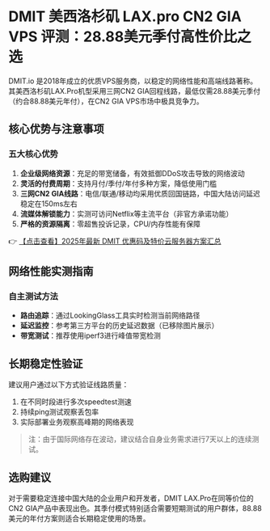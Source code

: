 # DMIT 美西洛杉矶 LAX.pro CN2 GIA VPS 评测：28.88美元季付高性价比之选

DMIT.io 是2018年成立的优质VPS服务商，以稳定的网络性能和高端线路著称。其美西洛杉矶LAX.Pro机型采用三网CN2 GIA回程线路，最低仅需28.88美元季付（约合88.88美元年付），在CN2 GIA VPS市场中极具竞争力。

## 核心优势与注意事项

### 五大核心优势
1. **企业级网络资源**：充足的带宽储备，有效抵御DDoS攻击导致的网络波动
2. **灵活的付费周期**：支持月付/季付/年付多种方案，降低使用门槛
3. **三网CN2 GIA线路**：电信/联通/移动均采用优质回国链路，中国大陆访问延迟稳定在150ms左右
4. **流媒体解锁能力**：实测可访问Netflix等主流平台（非官方承诺功能）
5. **严格的资源隔离**：零超售投诉记录，CPU/内存性能有保障

👉 [【点击查看】2025年最新 DMIT 优惠码及特价云服务器方案汇总](https://bit.ly/dmit_coupon)

## 网络性能实测指南

### 自主测试方法
- **路由追踪**：通过LookingGlass工具实时检测当前网络路径
- **延迟监控**：参考第三方平台的历史延迟数据（已移除图片展示）
- **带宽测试**：推荐使用iperf3进行峰值带宽检测

## 长期稳定性验证
建议用户通过以下方式验证线路质量：
1. 在不同时段进行多次speedtest测速
2. 持续ping测试观察丢包率
3. 实际部署业务观察高峰期的网络表现

> 注：由于国际网络存在波动，建议结合自身业务需求进行7天以上的连续测试。

## 选购建议
对于需要稳定连接中国大陆的企业用户和开发者，DMIT LAX.Pro在同等价位的CN2 GIA产品中表现出色。其季付模式特别适合需要短期测试的用户群体，88.88美元的年付方案则适合长期稳定使用的场景。
